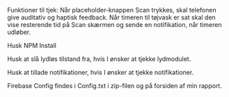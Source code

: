 Funktioner til tjek:
Når placeholder-knappen Scan trykkes, skal telefonen give auditativ og haptisk feedback.
Når timeren til tøjvask er sat skal den vise resterende tid på Scan skærmen og sende en notifikation, når timeren udløber.


Husk NPM Install

Husk at slå lydløs tilstand fra, hvis I ønsker at tjekke lydmodulet.

Husk at tillade notifikationer, hvis I ønsker at tjekke notifikationer.

Firebase Config findes i Config.txt i zip-filen og på forsiden af min rapport.
